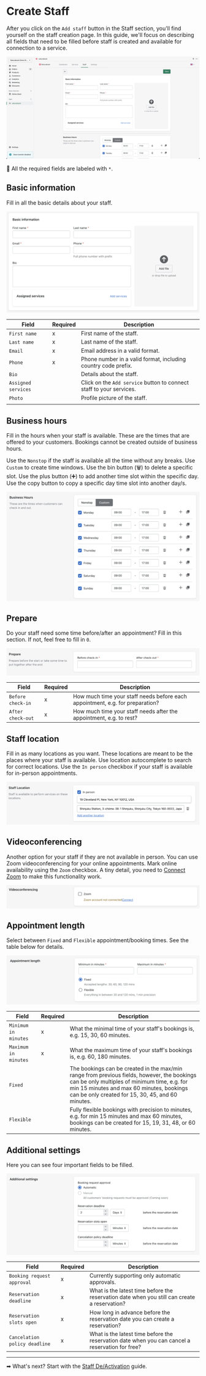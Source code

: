# Create Staff

After you click on the `Add staff` button in the Staff section, you'll find yourself on the staff creation page. In this guide, we'll focus on describing all fields that need to be filled before staff is created and available for connection to a service.

![Alt text](../img/Screenshot%202022-08-30%20at%2013.29.30.png?raw=true "Sakurabook Add Staff")

📌 All the required fields are labeled with `*`.

## Basic information

Fill in all the basic details about your staff.

![Alt text](../img/Screenshot%202022-08-30%20at%2013.27.19.png?raw=true "Sakurabook Staff Basic information")

| Field               | Required | Description                                                          |
| ------------------- | -------- | -------------------------------------------------------------------- |
| `First name`        | x        | First name of the staff.                                             |
| `Last name`         | x        | Last name of the staff.                                              |
| `Email`             | x        | Email address in a valid format.                                     |
| `Phone`             | x        | Phone number in a valid format, including country code prefix.       |
| `Bio`               |          | Details about the staff.                                             |
| `Assigned services` |          | Click on the `Add service` button to connect staff to your services. |
| `Photo`             |          | Profile picture of the staff.                                        |
|                     |          |                                                                      |

## Business hours

Fill in the hours when your staff is available. These are the times that are offered to your customers. Bookings cannot be created outside of business hours.

Use the `Nonstop` if the staff is available all the time without any breaks. Use `Custom` to create time windows. Use the bin button (🗑) to delete a specific slot. Use the plus button (➕) to add another time slot within the specific day. Use the copy button to copy a specific day time slot into another day/s.

![Alt text](../img/Screenshot%202022-08-30%20at%2013.27.47.png?raw=true "Sakurabook Staff Business hours")

## Prepare

Do your staff need some time before/after an appointment? Fill in this section. If not, feel free to fill in `0`.

![Alt text](../img/Screenshot%202022-08-30%20at%2013.28.01.png?raw=true "Sakurabook Staff Prepare")

| Field             | Required | Description                                                                   |
| ----------------- | -------- | ----------------------------------------------------------------------------- |
| `Before check-in` | x        | How much time your staff needs before each appointment, e.g. for preparation? |
| `After check-out` | x        | How much time your staff needs after the appointment, e.g. to rest?           |

## Staff location

Fill in as many locations as you want. These locations are meant to be the places where your staff is available. Use location autocomplete to search for correct locations. Use the `In person` checkbox if your staff is available for in-person appointments.

![Alt text](../img/Screenshot%202022-08-30%20at%2013.53.52.png?raw=true "Sakurabook Staff location")

## Videoconferencing

Another option for your staff if they are not available in person. You can use Zoom videoconferencing for your online appointments. Mark online availability using the `Zoom` checkbox. A tiny detail, you need to [Connect Zoom](./connect-zoom.md) to make this functionality work.

![Alt text](../img/Screenshot%202022-08-30%20at%2013.28.16.png?raw=true "Sakurabook Videoconferencing")

## Appointment length

Select between `Fixed` and `Flexible` appointment/booking times. See the table below for details.

![Alt text](../img/Screenshot%202022-08-30%20at%2013.28.25.png?raw=true "Sakurabook Appointment length")

| Field                | Required | Description                                                                                                                                                                                                                                  |
| -------------------- | -------- | -------------------------------------------------------------------------------------------------------------------------------------------------------------------------------------------------------------------------------------------- |
| `Minimum in minutes` | x        | What the minimal time of your staff's bookings is, e.g. 15, 30, 60 minutes.                                                                                                                                                                  |
| `Maximum in minutes` | x        | What the maximum time of your staff's bookings is, e.g. 60, 180 minutes.                                                                                                                                                                     |
| `Fixed`              |          | The bookings can be created in the max/min range from previous fields, however, the bookings can be only multiples of minimum time, e.g. for min 15 minutes and max 60 minutes, bookings can be only created for 15, 30, 45, and 60 minutes. |
| `Flexible`           |          | Fully flexible bookings with precision to minutes, e.g. for min 15 minutes and max 60 minutes, bookings can be created for 15, 19, 31, 48, or 60 minutes.                                                                                    |

## Additional settings

Here you can see four important fields to be filled.

![Alt text](../img/Screenshot%202022-08-30%20at%2013.28.33.png?raw=true "Sakurabook Additional settings")

| Field                         | Required | Description                                                                                     |
| ----------------------------- | -------- | ----------------------------------------------------------------------------------------------- |
| `Booking request approval`    | x        | Currently supporting only automatic approvals.                                                  |
| `Reservation deadline`        | x        | What is the latest time before the reservation date when you still can create a reservation?    |
| `Reservation slots open`      | x        | How long in advance before the reservation date you can create a reservation?                   |
| `Cancelation policy deadline` | x        | What is the latest time before the reservation date when you can cancel a reservation for free? |

---

➡ What's next? Start with the [Staff De/Activation](./staff-de-activation.md) guide.
